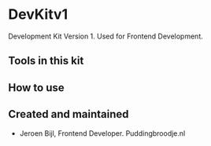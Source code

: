 # DevKitv1
Development Kit Version 1. Used for Frontend Development.

## Tools in this kit

## How to use

## Created and maintained
- Jeroen Bijl, Frontend Developer. Puddingbroodje.nl
